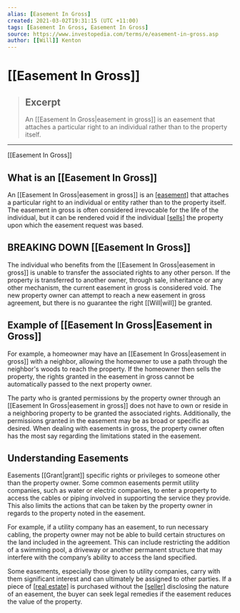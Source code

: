 ```yaml
---
alias: [Easement In Gross]
created: 2021-03-02T19:31:15 (UTC +11:00)
tags: [Easement In Gross, Easement In Gross]
source: https://www.investopedia.com/terms/e/easement-in-gross.asp
author: [[Will]] Kenton
---
```


# [[Easement In Gross]]

> ## Excerpt
> An [[Easement In Gross|easement in gross]] is an easement that attaches a particular right to an individual rather than to the property itself.

---

[[Easement In Gross]]
## What is an [[Easement In Gross]]

An [[Easement In Gross|easement in gross]] is an [[easement]](https://www.investopedia.com/terms/e/easement.asp) that attaches a particular right to an individual or entity rather than to the property itself. The easement in gross is often considered irrevocable for the life of the individual, but it can be rendered void if the individual [[sells]](https://www.investopedia.com/terms/s/sell.asp) the property upon which the easement request was based.

## BREAKING DOWN [[Easement In Gross]]

The individual who benefits from the [[Easement In Gross|easement in gross]] is unable to transfer the associated rights to any other person. If the property is transferred to another owner, through sale, inheritance or any other mechanism, the current easement in gross is considered void. The new property owner can attempt to reach a new easement in gross agreement, but there is no guarantee the right [[Will|will]] be granted.

## Example of [[Easement In Gross|Easement in Gross]]

For example, a homeowner may have an [[Easement In Gross|easement in gross]] with a neighbor, allowing the homeowner to use a path through the neighbor's woods to reach the property. If the homeowner then sells the property, the rights granted in the easement in gross cannot be automatically passed to the next property owner.

The party who is granted permissions by the property owner through an [[Easement In Gross|easement in gross]] does not have to own or reside in a neighboring property to be granted the associated rights. Additionally, the permissions granted in the easement may be as broad or specific as desired. When dealing with easements in gross, the property owner often has the most say regarding the limitations stated in the easement.

## Understanding Easements

Easements [[Grant|grant]] specific rights or privileges to someone other than the property owner. Some common easements permit utility companies, such as water or electric companies, to enter a property to access the cables or piping involved in supporting the service they provide. This also limits the actions that can be taken by the property owner in regards to the property noted in the easement.

For example, if a utility company has an easement, to run necessary cabling, the property owner may not be able to build certain structures on the land included in the agreement. This can include restricting the addition of a swimming pool, a driveway or another permanent structure that may interfere with the company’s ability to access the land specified.

Some easements, especially those given to utility companies, carry with them significant interest and can ultimately be assigned to other parties. If a piece of [[real estate]](https://www.investopedia.com/terms/r/realestate.asp) is purchased without the [[seller]](https://www.investopedia.com/terms/s/seller.asp) disclosing the nature of an easement, the buyer can seek legal remedies if the easement reduces the value of the property.
